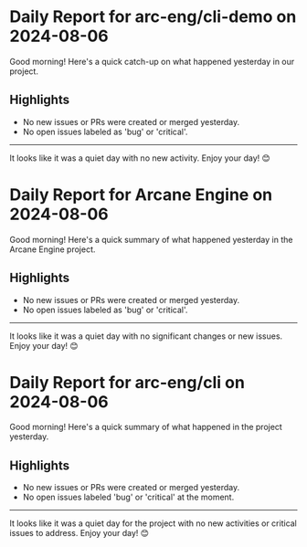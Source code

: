 # Daily Report for arc-eng/cli-demo on 2024-08-06

Good morning! Here's a quick catch-up on what happened yesterday in our project.

## Highlights
- No new issues or PRs were created or merged yesterday.
- No open issues labeled as 'bug' or 'critical'.

---

It looks like it was a quiet day with no new activity. Enjoy your day! 😊


# Daily Report for Arcane Engine on 2024-08-06

Good morning! Here's a quick summary of what happened yesterday in the Arcane Engine project.

## Highlights
- No new issues or PRs were created or merged yesterday.
- No open issues labeled as 'bug' or 'critical'.

---

It looks like it was a quiet day with no significant changes or new issues. Enjoy your day! 😊


# Daily Report for arc-eng/cli on 2024-08-06

Good morning! Here's a quick summary of what happened in the project yesterday.

## Highlights
- No new issues or PRs were created or merged yesterday.
- No open issues labeled 'bug' or 'critical' at the moment.

---

It looks like it was a quiet day for the project with no new activities or critical issues to address. Enjoy your day! 😊


